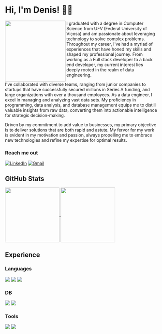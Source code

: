 # Hi, I'm Denis! 👋🏽

<img height=200 align="left" src="https://avatars.githubusercontent.com/u/26324053?v=4" >

<p>I graduated with a degree in Computer Science from UFV (Federal University of Viçosa) and am passionate about leveraging technology to solve complex problems. Throughout my career, I've had a myriad of experiences that have honed my skills and shaped my professional journey. From working as a Full stack developer to a back end developer, my current interest lies deeply rooted in the realm of data engineering.</p>
<p>I've collaborated with diverse teams, ranging from junior companies to startups that have successfully secured millions in Series A funding, and large organizations with over a thousand employees. As a data engineer, I excel in managing and analyzing vast data sets. My proficiency in programming, data analysis, and database management equips me to distill valuable insights from raw data, converting them into actionable intelligence for strategic decision-making.</p>
<p>Driven by my commitment to add value to businesses, my primary objective is to deliver solutions that are both rapid and astute. My fervor for my work is evident in my motivation and passion, always propelling me to embrace new technologies and refine my expertise for optimal results.</p>

### Reach me out

[![LinkedIn](https://img.shields.io/badge/linkedin-%230077B5.svg?style=for-the-badge&logo=linkedin&logoColor=white)](https://www.linkedin.com/in/denisluciano30/)
[![Gmail](https://img.shields.io/badge/Gmail-D14836?style=for-the-badge&logo=gmail&logoColor=white)](mailto:denis.lopes3012@gmail.com)

## GitHub Stats

<a href="https://github.com/denisluciano">
  <img align="center" height="180rem" src="https://github-readme-stats.vercel.app/api?username=denisluciano&show_icons=true&theme=dracula&count_private=true\">
</a>
<a href="https://github.com/denisluciano">
  <img align="center" height="180rem" src="https://github-readme-stats.vercel.app/api/top-langs/?username=denisluciano&layout=compact&theme=dracula&count_private=true">
</a>

## Experience

### Languages

<div>
  <img src="https://img.shields.io/badge/c%23-%23239120.svg?style=for-the-badge&logo=c-sharp&logoColor=white">
  <img src="https://img.shields.io/badge/Python-000000?style=for-the-badge&logo=python&logoColor=blue">
  <img src="https://img.shields.io/badge/JavaScript-323330?style=for-the-badge&logo=javascript&logoColor=F7DF1E">
</div>

### DB

<div>
  <img src="https://img.shields.io/badge/postgres-%23316192.svg?style=for-the-badge&logo=postgresql&logoColor=white">
  <img src="https://img.shields.io/badge/MongoDB-%234ea94b.svg?style=for-the-badge&logo=mongodb&logoColor=white">
</div>

### Tools

<div>
  <img src="https://img.shields.io/badge/Apache%20Airflow-017CEE?style=for-the-badge&logo=Apache%20Airflow&logoColor=white">
  <img src="https://img.shields.io/badge/git-%23F05033.svg?style=for-the-badge&logo=git&logoColor=white">
</div>
